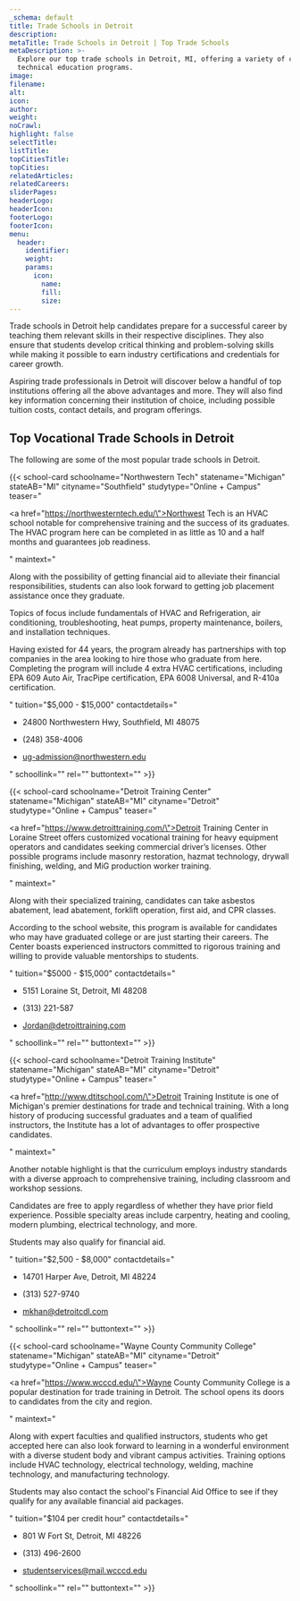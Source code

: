 ```yaml
---
_schema: default
title: Trade Schools in Detroit
description:
metaTitle: Trade Schools in Detroit | Top Trade Schools
metaDescription: >-
  Explore our top trade schools in Detroit, MI, offering a variety of career and
  technical education programs.
image:
filename:
alt:
icon:
author:
weight:
noCrawl:
highlight: false
selectTitle:
listTitle:
topCitiesTitle:
topCities:
relatedArticles:
relatedCareers:
sliderPages:
headerLogo:
headerIcon:
footerLogo:
footerIcon:
menu:
  header:
    identifier:
    weight:
    params:
      icon:
        name:
        fill:
        size:
---
```

Trade schools in Detroit help candidates prepare for a successful career by teaching them relevant skills in their respective disciplines. They also ensure that students develop critical thinking and problem-solving skills while making it possible to earn industry certifications and credentials for career growth.

Aspiring trade professionals in Detroit will discover below a handful of top institutions offering all the above advantages and more. They will also find key information concerning their institution of choice, including possible tuition costs, contact details, and program offerings.

## **Top Vocational Trade Schools in Detroit**

The following are some of the most popular trade schools in Detroit.

{{< school-card schoolname="Northwestern Tech" statename="Michigan" stateAB="MI" cityname="Southfield" studytype="Online + Campus" teaser="<p><a href=\"https://northwesterntech.edu/\">Northwest Tech</a> is an HVAC school notable for comprehensive training and the success of its graduates. The HVAC program here can be completed in as little as 10 and a half months and guarantees job readiness.</p>" maintext="<p>Along with the possibility of getting financial aid to alleviate their financial responsibilities, students can also look forward to getting job placement assistance once they graduate.</p><p>Topics of focus include fundamentals of HVAC and Refrigeration, air conditioning, troubleshooting, heat pumps, property maintenance, boilers, and installation techniques.</p><p>Having existed for 44 years, the program already has partnerships with top companies in the area looking to hire those who graduate from here. Completing the program will include 4 extra HVAC certifications, including EPA 609 Auto Air, TracPipe certification, EPA 6008 Universal, and R-410a certification.</p>" tuition="$5,000 - $15,000" contactdetails="<ul><li><p>24800 Northwestern Hwy, Southfield, MI 48075</p></li><li><p>(248) 358-4006</p></li><li><p>ug-admission@northwestern.edu</p></li></ul>" schoollink="" rel="" buttontext="" >}}

{{< school-card schoolname="Detroit Training Center" statename="Michigan" stateAB="MI" cityname="Detroit" studytype="Online + Campus" teaser="<p><a href=\"https://www.detroittraining.com/\">Detroit Training Center</a> in Loraine Street offers customized vocational training for heavy equipment operators and candidates seeking commercial driver’s licenses. Other possible programs include masonry restoration, hazmat technology, drywall finishing, welding, and MiG production worker training.</p>" maintext="<p>Along with their specialized training, candidates can take asbestos abatement, lead abatement, forklift operation, first aid, and CPR classes.</p><p>According to the school website, this program is available for candidates who may have graduated college or are just starting their careers. The Center boasts experienced instructors committed to rigorous training and willing to provide valuable mentorships to students.</p>" tuition="$5000 - $15,000" contactdetails="<ul><li><p>5151 Loraine St, Detroit, MI 48208</p></li><li><p>(313) 221-587</p></li><li><p>Jordan@detroittraining.com</p></li></ul>" schoollink="" rel="" buttontext="" >}}

{{< school-card schoolname="Detroit Training Institute" statename="Michigan" stateAB="MI" cityname="Detroit" studytype="Online + Campus" teaser="<p><a href=\"http://www.dtitschool.com/\">Detroit Training Institute</a> is one of Michigan's premier destinations for trade and technical training. With a long history of producing successful graduates and a team of qualified instructors, the Institute has a lot of advantages to offer prospective candidates.</p>" maintext="<p>Another notable highlight is that the curriculum employs industry standards with a diverse approach to comprehensive training, including classroom and workshop sessions.</p><p>Candidates are free to apply regardless of whether they have prior field experience. Possible specialty areas include carpentry, heating and cooling, modern plumbing, electrical technology, and more.</p><p>Students may also qualify for financial aid.</p>" tuition="$2,500 - $8,000" contactdetails="<ul><li><p>14701 Harper Ave, Detroit, MI 48224</p></li><li><p>(313) 527-9740</p></li><li><p>mkhan@detroitcdl.com</p></li></ul>" schoollink="" rel="" buttontext="" >}}

{{< school-card schoolname="Wayne County Community College" statename="Michigan" stateAB="MI" cityname="Detroit" studytype="Online + Campus" teaser="<p><a href=\"https://www.wcccd.edu/\">Wayne County Community College</a> is a popular destination for trade training in Detroit. The school opens its doors to candidates from the city and region.</p>" maintext="<p>Along with expert faculties and qualified instructors, students who get accepted here can also look forward to learning in a wonderful environment with a diverse student body and vibrant campus activities. Training options include HVAC technology, electrical technology, welding, machine technology, and manufacturing technology.</p><p>Students may also contact the school's Financial Aid Office to see if they qualify for any available financial aid packages.</p>" tuition="$104 per credit hour" contactdetails="<ul><li><p>801 W Fort St, Detroit, MI 48226</p></li><li><p>(313) 496-2600</p></li><li><p>studentservices@mail.wcccd.edu</p></li></ul>" schoollink="" rel="" buttontext="" >}}
